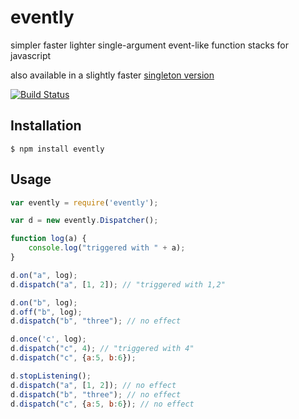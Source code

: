 # evently

  simpler faster lighter single-argument event-like function stacks for javascript

  also available in a slightly faster [singleton version](https://github.com/dtudury/static-evently)

  [![Build Status](https://travis-ci.org/dtudury/evently.png)](https://travis-ci.org/dtudury/evently)

## Installation

    $ npm install evently

## Usage

```js
var evently = require('evently');

var d = new evently.Dispatcher();

function log(a) {
    console.log("triggered with " + a);
}

d.on("a", log);
d.dispatch("a", [1, 2]); // "triggered with 1,2"

d.on("b", log);
d.off("b", log);
d.dispatch("b", "three"); // no effect

d.once('c', log);
d.dispatch("c", 4); // "triggered with 4"
d.dispatch("c", {a:5, b:6});

d.stopListening();
d.dispatch("a", [1, 2]); // no effect
d.dispatch("b", "three"); // no effect
d.dispatch("c", {a:5, b:6}); // no effect
```